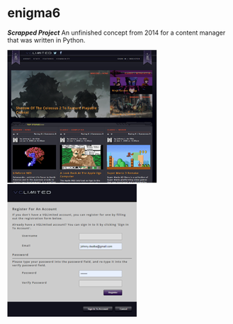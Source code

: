 # enigma6
***Scrapped Project*** An unfinished concept from 2014 for a content manager that was written in Python.

<img src="https://raw.githubusercontent.com/JohnnyLdeAlba/enigma6/main/website-concept.png" alt="" style="height: 300px;" /> <img src="https://raw.githubusercontent.com/JohnnyLdeAlba/enigma6/main/registration.png" alt="" style="height: 300px;" />
 
